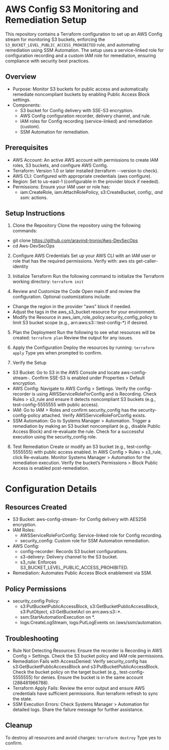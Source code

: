 # AWS Config S3 Monitoring and Remediation Setup

This repository contains a Terraform configuration to set up an AWS Config stream for monitoring S3 buckets, enforcing the `S3_BUCKET_LEVEL_PUBLIC_ACCESS_PROHIBITED` rule, and automating remediation using SSM Automation. The setup uses a service-linked role for configuration recording and a custom IAM role for remediation, ensuring compliance with security best practices.

## Overview

- Purpose: Monitor S3 buckets for public access and automatically remediate noncompliant buckets by enabling Public Access Block settings.
- Components:
  - S3 bucket for Config delivery with SSE-S3 encryption.
  - AWS Config configuration recorder, delivery channel, and rule.
  - IAM roles for Config recording (service-linked) and remediation (custom).
  - SSM Automation for remediation.

## Prerequisites

- AWS Account: An active AWS account with permissions to create IAM roles, S3 buckets, and configure AWS Config.
- Terraform: Version 1.0 or later installed (terraform --version to check).
- AWS CLI: Configured with appropriate credentials (aws configure).
- Region: Set to us-east-1 (configurable in the provider block if needed).
- Permissions: Ensure your IAM user or role has:
  - iam:CreateRole, iam:AttachRolePolicy, s3:CreateBucket, config:*, and ssm:* actions.

## Setup Instructions

1. Clone the Repository
Clone the repository using the following commands:
- git clone https://github.com/aravind-tronix/Aws-DevSecOps
- cd Aws-DevSecOps

2. Configure AWS Credentials
Set up your AWS CLI with an IAM user or role that has the required permissions. Verify with:
aws sts get-caller-identity

3. Initialize Terraform
Run the following command to initialize the Terraform working directory:
```terraform init```

4. Review and Customize the Code
Open main.tf and review the configuration. Optional customizations include:
- Change the region in the provider "aws" block if needed.
- Adjust the tags in the aws_s3_bucket resource for your environment.
- Modify the Resource in aws_iam_role_policy.security_config_policy to limit S3 bucket scope (e.g., arn:aws:s3:::test-config-*) if desired.

5. Plan the Deployment
Run the following to see what resources will be created:
```terraform plan```
Review the output for any issues.

6. Apply the Configuration
Deploy the resources by running:
```terraform apply```
Type yes when prompted to confirm.

7. Verify the Setup
- S3 Bucket: Go to S3 in the AWS Console and locate aws-config-stream-<random-suffix>. Confirm SSE-S3 is enabled under Properties > Default encryption.
- AWS Config: Navigate to AWS Config > Settings. Verify the config-recorder is using AWSServiceRoleForConfig and is Recording. Check Rules > s3_rule and ensure it detects noncompliant S3 buckets (e.g., test-config-5555555 with public access).
- IAM: Go to IAM > Roles and confirm security_config has the security-config-policy attached. Verify AWSServiceRoleForConfig exists.
- SSM Automation: Go to Systems Manager > Automation. Trigger a remediation by making an S3 bucket noncompliant (e.g., disable Public Access Block) and re-evaluate the rule. Check for a successful execution using the security_config role.

8. Test Remediation
Create or modify an S3 bucket (e.g., test-config-5555555) with public access enabled. In AWS Config > Rules > s3_rule, click Re-evaluate. Monitor Systems Manager > Automation for the remediation execution. Verify the bucket’s Permissions > Block Public Access is enabled post-remediation.

# Configuration Details

## Resources Created
- S3 Bucket: aws-config-stream-<random-suffix> for Config delivery with AES256 encryption.
- IAM Roles:
  - AWSServiceRoleForConfig: Service-linked role for Config recording.
  - security_config: Custom role for SSM Automation remediation.
- AWS Config:
  - config-recorder: Records S3 bucket configurations.
  - s3-delivery: Delivery channel to the S3 bucket.
  - s3_rule: Enforces S3_BUCKET_LEVEL_PUBLIC_ACCESS_PROHIBITED.
- Remediation: Automates Public Access Block enablement via SSM.

## Policy Permissions
- security_config Policy:
  - s3:PutBucketPublicAccessBlock, s3:GetBucketPublicAccessBlock, s3:PutObject, s3:GetBucketAcl on arn:aws:s3::*.
  - ssm:StartAutomationExecution on *.
  - logs:CreateLogStream, logs:PutLogEvents on /aws/ssm/automation.

## Troubleshooting

- Rule Not Detecting Resources: Ensure the recorder is Recording in AWS Config > Settings. Check the S3 bucket policy and IAM role permissions.
- Remediation Fails with AccessDenied: Verify security_config has s3:GetBucketPublicAccessBlock and s3:PutBucketPublicAccessBlock. Check the bucket policy on the target bucket (e.g., test-config-5555555) for denies. Ensure the bucket is in the same account (288481966788).
- Terraform Apply Fails: Review the error output and ensure AWS credentials have sufficient permissions. Run terraform refresh to sync the state.
- SSM Execution Errors: Check Systems Manager > Automation for detailed logs. Share the failure message for further assistance.

## Cleanup
To destroy all resources and avoid charges:
```terraform destroy```
Type yes to confirm.
